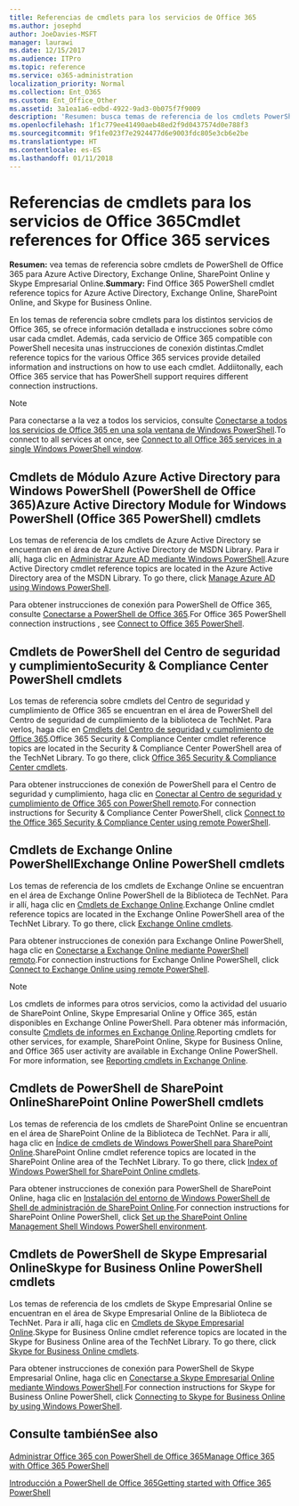 ```yaml
---
title: Referencias de cmdlets para los servicios de Office 365
ms.author: josephd
author: JoeDavies-MSFT
manager: laurawi
ms.date: 12/15/2017
ms.audience: ITPro
ms.topic: reference
ms.service: o365-administration
localization_priority: Normal
ms.collection: Ent_O365
ms.custom: Ent_Office_Other
ms.assetid: 3a1ea1a6-edbd-4922-9ad3-0b075f7f9009
description: 'Resumen: busca temas de referencia de los cmdlets PowerShell de Office 365 para Azure Active Directory, Exchange Online, SharePoint Online y Skype Empresarial Online.'
ms.openlocfilehash: 1f1c779ee41490aeb48ed2f9d0437574d0e788f3
ms.sourcegitcommit: 9f1fe023f7e2924477d6e9003fdc805e3cb6e2be
ms.translationtype: HT
ms.contentlocale: es-ES
ms.lasthandoff: 01/11/2018
---
```

# <a name="cmdlet-references-for-office-365-services"></a><span data-ttu-id="16682-103">Referencias de cmdlets para los servicios de Office 365</span><span class="sxs-lookup"><span data-stu-id="16682-103">Cmdlet references for Office 365 services</span></span>

 <span data-ttu-id="16682-104">**Resumen:** vea temas de referencia sobre cmdlets de PowerShell de Office 365 para Azure Active Directory, Exchange Online, SharePoint Online y Skype Empresarial Online.</span><span class="sxs-lookup"><span data-stu-id="16682-104">**Summary:** Find Office 365 PowerShell cmdlet reference topics for Azure Active Directory, Exchange Online, SharePoint Online, and Skype for Business Online.</span></span>
  
<span data-ttu-id="16682-p101">En los temas de referencia sobre cmdlets para los distintos servicios de Office 365, se ofrece información detallada e instrucciones sobre cómo usar cada cmdlet. Además, cada servicio de Office 365 compatible con PowerShell necesita unas instrucciones de conexión distintas.</span><span class="sxs-lookup"><span data-stu-id="16682-p101">Cmdlet reference topics for the various Office 365 services provide detailed information and instructions on how to use each cmdlet. Addiitonally, each Office 365 service that has PowerShell support requires different connection instructions.</span></span>
  
> [!NOTE]
> <span data-ttu-id="16682-107">Para conectarse a la vez a todos los servicios, consulte [Conectarse a todos los servicios de Office 365 en una sola ventana de Windows PowerShell](connect-to-all-office-365-services-in-a-single-windows-powershell-window.md).</span><span class="sxs-lookup"><span data-stu-id="16682-107">To connect to all services at once, see [Connect to all Office 365 services in a single Windows PowerShell window](connect-to-all-office-365-services-in-a-single-windows-powershell-window.md).</span></span> 
  
## <a name="azure-active-directory-module-for-windows-powershell-office-365-powershell-cmdlets"></a><span data-ttu-id="16682-108">Cmdlets de Módulo Azure Active Directory para Windows PowerShell (PowerShell de Office 365)</span><span class="sxs-lookup"><span data-stu-id="16682-108">Azure Active Directory Module for Windows PowerShell (Office 365 PowerShell) cmdlets</span></span>

<span data-ttu-id="16682-p102">Los temas de referencia de los cmdlets de Azure Active Directory se encuentran en el área de Azure Active Directory de MSDN Library. Para ir allí, haga clic en [Administrar Azure AD mediante Windows PowerShell](https://go.microsoft.com/fwlink/p/?LinkId=691475).</span><span class="sxs-lookup"><span data-stu-id="16682-p102">Azure Active Directory cmdlet reference topics are located in the Azure Active Directory area of the MSDN Library. To go there, click [Manage Azure AD using Windows PowerShell](https://go.microsoft.com/fwlink/p/?LinkId=691475).</span></span>
  
<span data-ttu-id="16682-111">Para obtener instrucciones de conexión para PowerShell de Office 365, consulte [Conectarse a PowerShell de Office 365](connect-to-office-365-powershell.md).</span><span class="sxs-lookup"><span data-stu-id="16682-111">For Office 365 PowerShell connection instructions , see [Connect to Office 365 PowerShell](connect-to-office-365-powershell.md).</span></span>
  
## <a name="security-amp-compliance-center-powershell-cmdlets"></a><span data-ttu-id="16682-112">Cmdlets de PowerShell del Centro de seguridad y cumplimiento</span><span class="sxs-lookup"><span data-stu-id="16682-112">Security &amp; Compliance Center PowerShell cmdlets</span></span>

<span data-ttu-id="16682-p103">Los temas de referencia sobre cmdlets del Centro de seguridad y cumplimiento de Office 365 se encuentran en el área de PowerShell del Centro de seguridad de cumplimiento de la biblioteca de TechNet. Para verlos, haga clic en [Cmdlets del Centro de seguridad y cumplimiento de Office 365](https://go.microsoft.com/fwlink/p/?LinkId=627085).</span><span class="sxs-lookup"><span data-stu-id="16682-p103">Office 365 Security &amp; Compliance Center cmdlet reference topics are located in the Security &amp; Compliance Center PowerShell area of the TechNet Library. To go there, click [Office 365 Security &amp; Compliance Center cmdlets](https://go.microsoft.com/fwlink/p/?LinkId=627085).</span></span>
  
<span data-ttu-id="16682-115">Para obtener instrucciones de conexión de PowerShell para el Centro de seguridad y cumplimiento, haga clic en [Conectar al Centro de seguridad y cumplimiento de Office 365 con PowerShell remoto](https://go.microsoft.com/fwlink/p/?LinkId=627084).</span><span class="sxs-lookup"><span data-stu-id="16682-115">For connection instructions for Security &amp; Compliance Center PowerShell, click [Connect to the Office 365 Security &amp; Compliance Center using remote PowerShell](https://go.microsoft.com/fwlink/p/?LinkId=627084).</span></span>
  
## <a name="exchange-online-powershell-cmdlets"></a><span data-ttu-id="16682-116">Cmdlets de Exchange Online PowerShell</span><span class="sxs-lookup"><span data-stu-id="16682-116">Exchange Online PowerShell cmdlets</span></span>

<span data-ttu-id="16682-p104">Los temas de referencia de los cmdlets de Exchange Online se encuentran en el área de Exchange Online PowerShell de la Biblioteca de TechNet. Para ir allí, haga clic en [Cmdlets de Exchange Online](https://go.microsoft.com/fwlink/p/?LinkID=328213).</span><span class="sxs-lookup"><span data-stu-id="16682-p104">Exchange Online cmdlet reference topics are located in the Exchange Online PowerShell area of the TechNet Library. To go there, click [Exchange Online cmdlets](https://go.microsoft.com/fwlink/p/?LinkID=328213).</span></span>
  
<span data-ttu-id="16682-119">Para obtener instrucciones de conexión para Exchange Online PowerShell, haga clic en [Conectarse a Exchange Online mediante PowerShell remoto](https://go.microsoft.com/fwlink/p/?LinkId=396554).</span><span class="sxs-lookup"><span data-stu-id="16682-119">For connection instructions for Exchange Online PowerShell, click [Connect to Exchange Online using remote PowerShell](https://go.microsoft.com/fwlink/p/?LinkId=396554).</span></span>
  
> [!NOTE]
> <span data-ttu-id="16682-p105">Los cmdlets de informes para otros servicios, como la actividad del usuario de SharePoint Online, Skype Empresarial Online y Office 365, están disponibles en Exchange Online PowerShell. Para obtener más información, consulte [Cmdlets de informes en Exchange Online](https://go.microsoft.com/fwlink/p/?LinkId=691595).</span><span class="sxs-lookup"><span data-stu-id="16682-p105">Reporting cmdlets for other services, for example, SharePoint Online, Skype for Business Online, and Office 365 user activity are available in Exchange Online PowerShell. For more information, see [Reporting cmdlets in Exchange Online](https://go.microsoft.com/fwlink/p/?LinkId=691595).</span></span> 
  
## <a name="sharepoint-online-powershell-cmdlets"></a><span data-ttu-id="16682-122">Cmdlets de PowerShell de SharePoint Online</span><span class="sxs-lookup"><span data-stu-id="16682-122">SharePoint Online PowerShell cmdlets</span></span>

<span data-ttu-id="16682-p106">Los temas de referencia de los cmdlets de SharePoint Online se encuentran en el área de SharePoint Online de la Biblioteca de TechNet. Para ir allí, haga clic en [Índice de cmdlets de Windows PowerShell para SharePoint Online](https://go.microsoft.com/fwlink/p/?LinkId=691476).</span><span class="sxs-lookup"><span data-stu-id="16682-p106">SharePoint Online cmdlet reference topics are located in the SharePoint Online area of the TechNet Library. To go there, click [Index of Windows PowerShell for SharePoint Online cmdlets](https://go.microsoft.com/fwlink/p/?LinkId=691476).</span></span>
  
<span data-ttu-id="16682-125">Para obtener instrucciones de conexión para PowerShell de SharePoint Online, haga clic en [Instalación del entorno de Windows PowerShell de Shell de administración de SharePoint Online](https://go.microsoft.com/fwlink/p/?LinkId=691603).</span><span class="sxs-lookup"><span data-stu-id="16682-125">For connection instructions for SharePoint Online PowerShell, click [Set up the SharePoint Online Management Shell Windows PowerShell environment](https://go.microsoft.com/fwlink/p/?LinkId=691603).</span></span>
  
## <a name="skype-for-business-online-powershell-cmdlets"></a><span data-ttu-id="16682-126">Cmdlets de PowerShell de Skype Empresarial Online</span><span class="sxs-lookup"><span data-stu-id="16682-126">Skype for Business Online PowerShell cmdlets</span></span>

<span data-ttu-id="16682-p107">Los temas de referencia de los cmdlets de Skype Empresarial Online se encuentran en el área de Skype Empresarial Online de la Biblioteca de TechNet. Para ir allí, haga clic en [Cmdlets de Skype Empresarial Online](https://go.microsoft.com/fwlink/p/?LinkId=691474).</span><span class="sxs-lookup"><span data-stu-id="16682-p107">Skype for Business Online cmdlet reference topics are located in the Skype for Business Online area of the TechNet Library. To go there, click [Skype for Business Online cmdlets](https://go.microsoft.com/fwlink/p/?LinkId=691474).</span></span>
  
<span data-ttu-id="16682-129">Para obtener instrucciones de conexión para PowerShell de Skype Empresarial Online, haga clic en [Conectarse a Skype Empresarial Online mediante Windows PowerShell](https://go.microsoft.com/fwlink/p/?LinkId=691607).</span><span class="sxs-lookup"><span data-stu-id="16682-129">For connection instructions for Skype for Business Online PowerShell, click [Connecting to Skype for Business Online by using Windows PowerShell](https://go.microsoft.com/fwlink/p/?LinkId=691607).</span></span>
  
## <a name="see-also"></a><span data-ttu-id="16682-130">Consulte también</span><span class="sxs-lookup"><span data-stu-id="16682-130">See also</span></span>

#### 

[<span data-ttu-id="16682-131">Administrar Office 365 con PowerShell de Office 365</span><span class="sxs-lookup"><span data-stu-id="16682-131">Manage Office 365 with Office 365 PowerShell</span></span>](manage-office-365-with-office-365-powershell.md)
  
[<span data-ttu-id="16682-132">Introducción a PowerShell de Office 365</span><span class="sxs-lookup"><span data-stu-id="16682-132">Getting started with Office 365 PowerShell</span></span>](getting-started-with-office-365-powershell.md)

